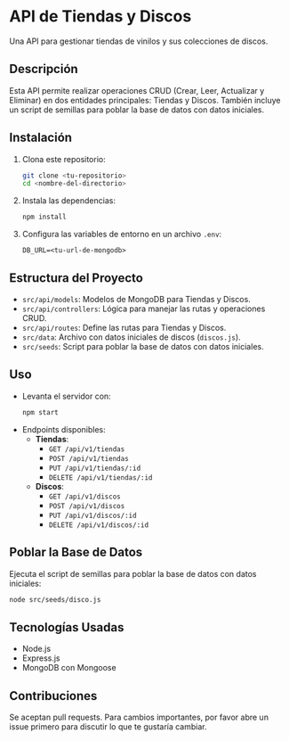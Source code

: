# API de Tiendas y Discos

Una API para gestionar tiendas de vinilos y sus colecciones de discos.

## Descripción

Esta API permite realizar operaciones CRUD (Crear, Leer, Actualizar y Eliminar) en dos entidades principales: Tiendas y Discos. También incluye un script de semillas para poblar la base de datos con datos iniciales.

## Instalación

1. Clona este repositorio:
   ```bash
   git clone <tu-repositorio>
   cd <nombre-del-directorio>
   ```
2. Instala las dependencias:
   ```bash
   npm install
   ```
3. Configura las variables de entorno en un archivo `.env`:
   ```plaintext
   DB_URL=<tu-url-de-mongodb>
   ```

## Estructura del Proyecto

- `src/api/models`: Modelos de MongoDB para Tiendas y Discos.
- `src/api/controllers`: Lógica para manejar las rutas y operaciones CRUD.
- `src/api/routes`: Define las rutas para Tiendas y Discos.
- `src/data`: Archivo con datos iniciales de discos (`discos.js`).
- `src/seeds`: Script para poblar la base de datos con datos iniciales.

## Uso

- Levanta el servidor con:
  ```bash
  npm start
  ```
- Endpoints disponibles:
  - **Tiendas**:
    - `GET /api/v1/tiendas`
    - `POST /api/v1/tiendas`
    - `PUT /api/v1/tiendas/:id`
    - `DELETE /api/v1/tiendas/:id`
  - **Discos**:
    - `GET /api/v1/discos`
    - `POST /api/v1/discos`
    - `PUT /api/v1/discos/:id`
    - `DELETE /api/v1/discos/:id`

## Poblar la Base de Datos

Ejecuta el script de semillas para poblar la base de datos con datos iniciales:

```bash
node src/seeds/disco.js
```

## Tecnologías Usadas

- Node.js
- Express.js
- MongoDB con Mongoose

## Contribuciones

Se aceptan pull requests. Para cambios importantes, por favor abre un issue primero para discutir lo que te gustaría cambiar.
